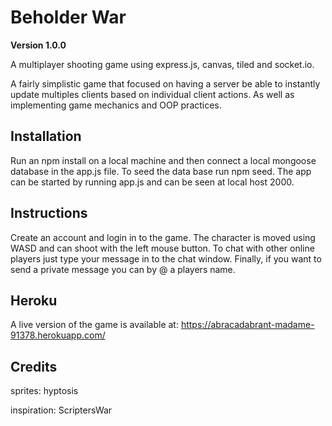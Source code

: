 # Beholder War

**Version 1.0.0**

A multiplayer shooting game using express.js, canvas, tiled and socket.io.

A fairly simplistic game that focused on having a server be able to instantly update multiples clients based on individual client actions. As well as implementing game mechanics and OOP practices.

## Installation

Run an npm install on a local machine and then connect a local mongoose database in the app.js file. To seed the data base run npm seed. The app can be started by running app.js and can be seen at local host 2000.

## Instructions

Create an account and login in to the game. The character is moved using WASD and can shoot with the left mouse button. To chat with other online players just type your message in to the chat window. Finally, if you want to send a private message you can by @ a players name.

## Heroku

A live version of the game is available at: https://abracadabrant-madame-91378.herokuapp.com/

## Credits

sprites: hyptosis

inspiration: ScriptersWar
